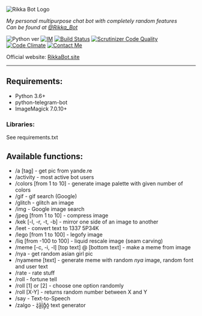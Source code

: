 ![Rikka Bot Logo](http://madi.cat/trash/rikka-bot.png)

*My personal multipurpose chat bot with completely random features*  
*Can be found at [@Rikka_Bot](https://telegram.me/Rikka_Bot)*

![Python ver](http://img.shields.io/badge/Python-3.6-yellow.svg) 
[![IM](https://img.shields.io/badge/ImageMagick-7.0.10-blue)](https://imagemagick.org/)
[![Build Status](https://scrutinizer-ci.com/g/MadiNyan/rikka-telegram-bot/badges/build.png?b=master)](https://scrutinizer-ci.com/g/MadiNyan/rikka-telegram-bot/build-status/master) 
[![Scrutinizer Code Quality](https://scrutinizer-ci.com/g/MadiNyan/rikka-telegram-bot/badges/quality-score.png?b=master)](https://scrutinizer-ci.com/g/MadiNyan/rikka-telegram-bot/?branch=master) 
[![Code Climate](https://codeclimate.com/github/MadiNyan/rikka-telegram-bot/badges/gpa.svg)](https://codeclimate.com/github/MadiNyan/rikka-telegram-bot) 
[![Contact Me](https://img.shields.io/badge/Contact-Me-blue.svg)](https://telegram.me/Madi_Nyan)

Official website: [RikkaBot.site](https://rikkabot.site/)

----------

## Requirements:
+ Python 3.6+
+ python-telegram-bot
+ ImageMagick 7.0.10+

### Libraries:
See requirements.txt

## Available functions:
+ /a [tag] - get pic from yande.re
+ /activity - most active bot users
+ /colors [from 1 to 10] - generate image palette with given number of colors
+ /gif - gif search (Google)
+ /glitch - glitch an image
+ /img - Google image search
+ /jpeg [from 1 to 10] - compress image
+ /kek [-l, -r, -t, -b] - mirror one side of an image to another
+ /leet - convert text to 1337 5P34K
+ /lego [from 1 to 100] - legofy image
+ /liq [from -100 to 100] - liquid rescale image (seam carving)
+ /meme [-c, -i, -l] [top text] @ [bottom text] - make a meme from image
+ /nya - get random asian girl pic
+ /nyameme [text] - generate meme with random *nya* image, random font and user text
+ /rate - rate stuff
+ /roll - fortune tell
+ /roll [1] or [2] - choose one option randomly
+ /roll [X-Y] - returns random number between X and Y
+ /say - Text-to-Speech
+ /zalgo - z̡͛a͖̅l̡ͨg̦͊o͍͛ text generator

